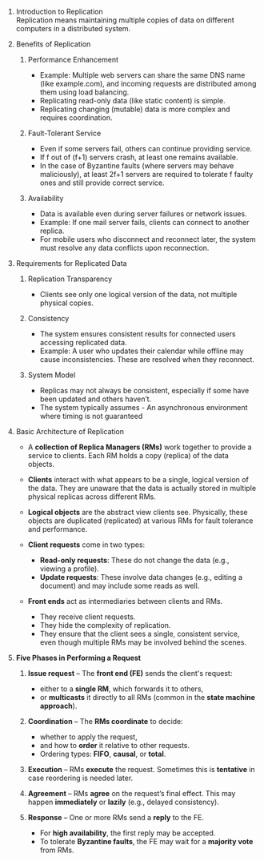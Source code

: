 1. Introduction to Replication  
	Replication means maintaining multiple copies of data on different computers in a distributed system.
	
2. Benefits of Replication
	
	1. Performance Enhancement
		- Example: Multiple web servers can share the same DNS name (like example.com), and incoming requests are distributed among them using load balancing.
		- Replicating read-only data (like static content) is simple.
		- Replicating changing (mutable) data is more complex and requires coordination.
	    
	2. Fault-Tolerant Service
		- Even if some servers fail, others can continue providing service.
		- If f out of (f+1) servers crash, at least one remains available.
		- In the case of Byzantine faults (where servers may behave maliciously), at least 2f+1 servers are required to tolerate f faulty ones and still provide correct service.
		
	3. Availability
		- Data is available even during server failures or network issues.
		- Example: If one mail server fails, clients can connect to another replica.
		- For mobile users who disconnect and reconnect later, the system must resolve any data conflicts upon reconnection.
	
3. Requirements for Replicated Data
	
	1. Replication Transparency
		- Clients see only one logical version of the data, not multiple physical copies.
		
	2. Consistency
		- The system ensures consistent results for connected users accessing replicated data.
		- Example: A user who updates their calendar while offline may cause inconsistencies. These are resolved when they reconnect.
		
	3. System Model
		- Replicas may not always be consistent, especially if some have been updated and others haven’t.
		- The system typically assumes - An asynchronous environment where timing is not guaranteed
	
4. Basic Architecture of Replication
	
	- A **collection of Replica Managers (RMs)** work together to provide a service to clients. Each RM holds a copy (replica) of the data objects.
    
	- **Clients** interact with what appears to be a single, logical version of the data. They are unaware that the data is actually stored in multiple physical replicas across different RMs.
    
	- **Logical objects** are the abstract view clients see. Physically, these objects are duplicated (replicated) at various RMs for fault tolerance and performance.
    
	- **Client requests** come in two types:
	    
	    - **Read-only requests**: These do not change the data (e.g., viewing a profile).
	    - **Update requests**: These involve data changes (e.g., editing a document) and may include some reads as well.
    
	- **Front ends** act as intermediaries between clients and RMs.
	    
	    - They receive client requests.
	    - They hide the complexity of replication.
	    - They ensure that the client sees a single, consistent service, even though multiple RMs may be involved behind the scenes.
	
5. **Five Phases in Performing a Request**

	1. **Issue request** – The **front end (FE)** sends the client's request:
	    - either to a **single RM**, which forwards it to others,
	    - or **multicasts** it directly to all RMs (common in the **state machine approach**).
	        
	2. **Coordination** – The **RMs coordinate** to decide:
	    - whether to apply the request,
	    - and how to **order** it relative to other requests.
	    - Ordering types: **FIFO**, **causal**, or **total**.
	        
	3. **Execution** – RMs **execute** the request. Sometimes this is **tentative** in case reordering is needed later.
	    
	4. **Agreement** – RMs **agree** on the request’s final effect. This may happen **immediately** or **lazily** (e.g., delayed consistency).
	    
	5. **Response** – One or more RMs send a **reply** to the FE.
	    - For **high availability**, the first reply may be accepted.
	    - To tolerate **Byzantine faults**, the FE may wait for a **majority vote** from RMs.